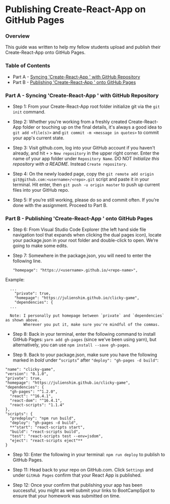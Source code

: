# Publishing Create-React-App on GitHub Pages

### Overview

This guide was written to help my fellow students upload and publish their Create-React-App onto GitHub Pages.

### Table of Contents

- Part A - [Syncing 'Create-React-App <App Name>' with GitHub Repository](#part-one)
- Part B - [Publishing 'Create-React-App <App Name>' onto GitHub Pages](#part-two)

### Part A - <a name="part-one"></a>Syncing 'Create-React-App <App Name>' with GitHub Repository

- Step 1: From your Create-React-App root folder initialize git via the `git init` command.

- Step 2: Whether you're working from a freshly created Create-React-App folder or touching up on the final details, it's always a good idea to `git add <file(s)>` and `git commit -m <message in quotes>` to commit your app's current state.

- Step 3: Visit github.com, log into your GitHub account if you haven't already, and hit `+` > `New repository` in the upper right corner. Enter the name of your app folder under `Repository Name`. DO NOT _Initialize this repository with a README_. Instead `Create repository`.

- Step 4: On the newly loaded page, copy the `git remote add origin git@github.com:<username>/<repo>.git` script and paste it in your terminal. Hit enter, then `git push -u origin master` to push up current files into your GitHub repo.

- Step 5: If you’re still working, please do so and commit often. If you’re done with the assignment. Proceed to Part B.

### Part B - <a name="part-two"></a>Publishing 'Create-React-App <App Name>' onto GitHub Pages

- Step 6: From Visual Studio Code Explorer (the left hand side file navigation tool that expands when clicking the dual pages icon), locate your package.json in your root folder and double-click to open. We’re going to make some edits.

- Step 7: Somewhere in the package.json, you will need to enter the following line.

  ```"homepage": "https://<username>.github.io/<repo-name>",```

Example:

```
  ...
    "private": true,
    "homepage": "https://julienshim.github.io/clicky-game",
    "dependencies": {
  ...

  Note: I personally put homepage between `private` and `dependencies` as shown above. 
        Wherever you put it, make sure you're mindful of the commas.
```

- Step 8: Back in your terminal, enter the following command to install GitHub Pages: `yarn add gh-pages` (since we've been using yarn), but alternatively, you can use `npm install --save gh-pages`.

- Step 9. Back to your package.json, make sure you have the following marked in *bold* under `“scripts”` after `"deploy": "gh-pages -d build"`:

```
"name": "clicky-game",
"version": "0.1.0",
"private": true,
"homepage": "https://julienshim.github.io/clicky-game",
"dependencies": {
  "gh-pages": "^1.2.0",
  "react": "^16.4.1",
  "react-dom": "^16.4.1",
  "react-scripts": "1.1.4"
},
"scripts": {
  "predeploy": "npm run build",
  "deploy": "gh-pages -d build",
  **"start": "react-scripts start",
  "build": "react-scripts build",
  "test": "react-scripts test --env=jsdom",
  "eject": "react-scripts eject"**
}
```

- Step 10: Enter the following in your terminal: `npm run deploy` to publish to GitHub Pages.

- Step 11: Head back to your repo on GitHub.com. Click `Settings` and under `GitHub Pages` confirm that your React App is published.

- Step 12: Once your confirm that publishing your app has been successful, you might as well submit your links to BootCampSpot to ensure that your homework was submitted on time.